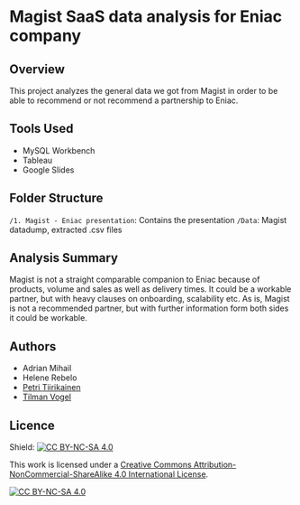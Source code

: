 # Magist SaaS data analysis for Eniac company

## Overview

This project analyzes the general data we got from Magist in order to be able to recommend or not recommend a partnership to Eniac.

## Tools Used

- MySQL Workbench
- Tableau
- Google Slides

## Folder Structure

`/1. Magist - Eniac presentation`: Contains the presentation
`/Data`: Magist datadump, extracted .csv files

## Analysis Summary

Magist is not a straight comparable companion to Eniac because of products, volume and sales as well as delivery times. It could be a workable partner, but with heavy clauses on onboarding, scalability etc. As is, Magist is not a recommended partner, but with further information form both sides it could be workable.

## Authors

- Adrian Mihail
- Helene Rebelo
- [Petri Tiirikainen](https://github.com/PetriTiirikainen)
- [Tilman Vogel](https://github.com/tvogel)

## Licence
Shield: [![CC BY-NC-SA 4.0][cc-by-nc-sa-shield]][cc-by-nc-sa]

This work is licensed under a
[Creative Commons Attribution-NonCommercial-ShareAlike 4.0 International License][cc-by-nc-sa].

[![CC BY-NC-SA 4.0][cc-by-nc-sa-image]][cc-by-nc-sa]

[cc-by-nc-sa]: http://creativecommons.org/licenses/by-nc-sa/4.0/
[cc-by-nc-sa-image]: https://licensebuttons.net/l/by-nc-sa/4.0/88x31.png
[cc-by-nc-sa-shield]: https://img.shields.io/badge/License-CC%20BY--NC--SA%204.0-lightgrey.svg
